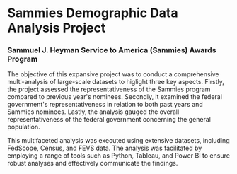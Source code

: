 # Sammies Demographic Data Analysis Project
### Sammuel J. Heyman Service to America (Sammies) Awards Program

The objective of this expansive project was to conduct a comprehensive multi-analysis of large-scale datasets to higlight three key aspects. Firstly, the project assessed the representativeness of the Sammies program compared to previous year's nominees. Secondly, it examined the federal government's representativeness in relation to both past years and Sammies nominees. Lastly, the analysis gauged the overall representativeness of the federal government concerning the general population.

This multifaceted analysis was executed using extensive datasets, including FedScope, Census, and FEVS data. The analysis was facilitated by employing a range of tools such as Python, Tableau, and Power BI to ensure robust analyses and effectively communicate the findings.
